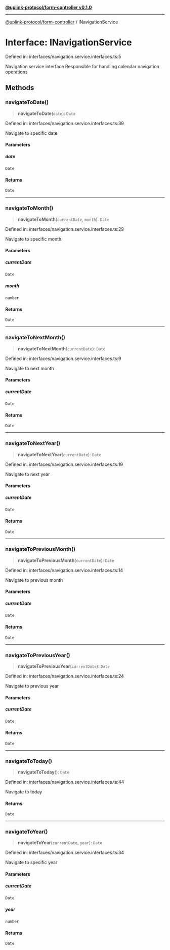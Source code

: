 [**@uplink-protocol/form-controller v0.1.0**](../README.md)

***

[@uplink-protocol/form-controller](../globals.md) / INavigationService

# Interface: INavigationService

Defined in: interfaces/navigation.service.interfaces.ts:5

Navigation service interface
Responsible for handling calendar navigation operations

## Methods

### navigateToDate()

> **navigateToDate**(`date`): `Date`

Defined in: interfaces/navigation.service.interfaces.ts:39

Navigate to specific date

#### Parameters

##### date

`Date`

#### Returns

`Date`

***

### navigateToMonth()

> **navigateToMonth**(`currentDate`, `month`): `Date`

Defined in: interfaces/navigation.service.interfaces.ts:29

Navigate to specific month

#### Parameters

##### currentDate

`Date`

##### month

`number`

#### Returns

`Date`

***

### navigateToNextMonth()

> **navigateToNextMonth**(`currentDate`): `Date`

Defined in: interfaces/navigation.service.interfaces.ts:9

Navigate to next month

#### Parameters

##### currentDate

`Date`

#### Returns

`Date`

***

### navigateToNextYear()

> **navigateToNextYear**(`currentDate`): `Date`

Defined in: interfaces/navigation.service.interfaces.ts:19

Navigate to next year

#### Parameters

##### currentDate

`Date`

#### Returns

`Date`

***

### navigateToPreviousMonth()

> **navigateToPreviousMonth**(`currentDate`): `Date`

Defined in: interfaces/navigation.service.interfaces.ts:14

Navigate to previous month

#### Parameters

##### currentDate

`Date`

#### Returns

`Date`

***

### navigateToPreviousYear()

> **navigateToPreviousYear**(`currentDate`): `Date`

Defined in: interfaces/navigation.service.interfaces.ts:24

Navigate to previous year

#### Parameters

##### currentDate

`Date`

#### Returns

`Date`

***

### navigateToToday()

> **navigateToToday**(): `Date`

Defined in: interfaces/navigation.service.interfaces.ts:44

Navigate to today

#### Returns

`Date`

***

### navigateToYear()

> **navigateToYear**(`currentDate`, `year`): `Date`

Defined in: interfaces/navigation.service.interfaces.ts:34

Navigate to specific year

#### Parameters

##### currentDate

`Date`

##### year

`number`

#### Returns

`Date`
